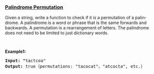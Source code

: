 ### [Palindrome Permutation](https://leetcode.com/problems/palindrome-permutation-lcci)

<p>Given a string, write a function to check if it is a permutation of a palin&shy; drome. A palindrome is a word or phrase that is the same forwards and backwards. A permutation is a rearrangement of letters. The palindrome does not need to be limited to just dictionary words.</p>

<p>&nbsp;</p>

<p><strong>Example1: </strong></p>

<pre>
<strong>Input: &quot;</strong>tactcoa&quot;
<strong>Output: </strong>true（permutations: &quot;tacocat&quot;、&quot;atcocta&quot;, etc.）
</pre>

<p>&nbsp;</p>
